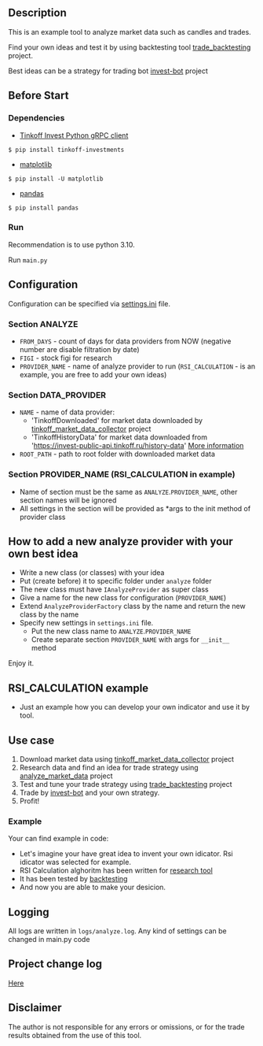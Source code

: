 ## Description
This is an example tool to analyze market data such as candles and trades.

Find your own ideas and test it by using backtesting tool [trade_backtesting](https://github.com/EIDiamond/trade_backtesting) project.

Best ideas can be a strategy for trading bot [invest-bot](https://github.com/EIDiamond/invest-bot) project

## Before Start
### Dependencies

- [Tinkoff Invest Python gRPC client](https://github.com/Tinkoff/invest-python)
<!-- termynal -->
```
$ pip install tinkoff-investments
```

- [matplotlib](https://matplotlib.org)
<!-- termynal -->
```
$ pip install -U matplotlib
```

- [pandas](https://pandas.pydata.org)
<!-- termynal -->
```
$ pip install pandas
```

### Run
Recommendation is to use python 3.10. 

Run `main.py`

## Configuration
Configuration can be specified via [settings.ini](settings.ini) file.

### Section ANALYZE
- `FROM_DAYS` - count of days for data providers from NOW (negative number are disable filtration by date) 
- `FIGI` - stock figi for research
- `PROVIDER_NAME` - name of analyze provider to run 
(`RSI_CALCULATION` - is an example, you are free to add your own ideas)

### Section DATA_PROVIDER
- `NAME` - name of data provider:
  - 'TinkoffDownloaded' for market data downloaded by
[tinkoff_market_data_collector](https://github.com/EIDiamond/tinkoff_market_data_collector) project
  - 'TinkoffHistoryData' for market data downloaded from 'https://invest-public-api.tinkoff.ru/history-data'
[More information](https://tinkoff.github.io/investAPI/get_history/)
- `ROOT_PATH` - path to root folder with downloaded market data 

### Section PROVIDER_NAME (RSI_CALCULATION in example)
- Name of section must be the same as `ANALYZE`.`PROVIDER_NAME`, other section names will be ignored
- All settings in the section will be provided as *args to the init method of provider class 

## How to add a new analyze provider with your own best idea
- Write a new class (or classes) with your idea
- Put (create before) it to specific folder under `analyze` folder 
- The new class must have `IAnalyzeProvider` as super class
- Give a name for the new class for configuration (`PROVIDER_NAME`)
- Extend `AnalyzeProviderFactory` class by the name and return the new class by the name
- Specify new settings in `settings.ini` file. 
  - Put the new class name to `ANALYZE`.`PROVIDER_NAME`
  - Create separate section `PROVIDER_NAME` with args for `__init__` method

Enjoy it. 

## RSI_CALCULATION example
- Just an example how you can develop your own indicator and use it by tool. 

## Use case
1. Download market data using [tinkoff_market_data_collector](https://github.com/EIDiamond/tinkoff_market_data_collector) project
2. Research data and find an idea for trade strategy using [analyze_market_data](https://github.com/EIDiamond/analyze_market_data) project
3. Test and tune your trade strategy using [trade_backtesting](https://github.com/EIDiamond/trade_backtesting) project
4. Trade by [invest-bot](https://github.com/EIDiamond/invest-bot) and your own strategy.
5. Profit!

### Example
Your can find example in code:
- Let's imagine your have great idea to invent your own idicator. Rsi idicator was selected for example.
- RSI Calculation alghoritm has been written for [research tool](https://github.com/EIDiamond/analyze_market_data/blob/main/analyze/rsi_calculation/rsi_calculation_analyze.py)
- It has been tested by [backtesting](https://github.com/EIDiamond/trade_backtesting/blob/main/trade_system/strategies/rsi_example/rsi_strategy.py)
- And now you are able to make your desicion.


## Logging
All logs are written in `logs/analyze.log`.
Any kind of settings can be changed in main.py code

## Project change log
[Here](CHANGELOG.md)

## Disclaimer
The author is not responsible for any errors or omissions, or for the trade results obtained from the use of this tool. 

